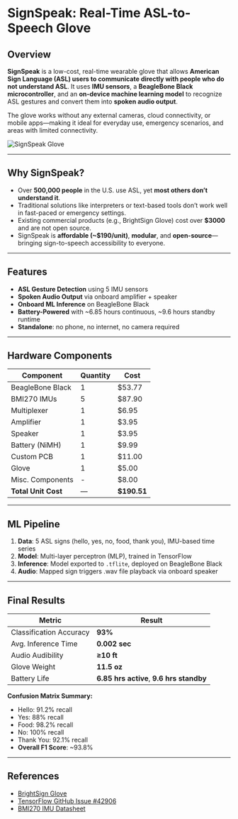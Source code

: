 # SignSpeak: Real-Time ASL-to-Speech Glove

## Overview

**SignSpeak** is a low-cost, real-time wearable glove that allows **American Sign Language (ASL) users to communicate directly with people who do not understand ASL**. It uses **IMU sensors**, a **BeagleBone Black microcontroller**, and an **on-device machine learning model** to recognize ASL gestures and convert them into **spoken audio output**.

The glove works without any external cameras, cloud connectivity, or mobile apps—making it ideal for everyday use, emergency scenarios, and areas with limited connectivity.

![SignSpeak Glove](glove.png)

---

## Why SignSpeak?

- Over **500,000 people** in the U.S. use ASL, yet **most others don’t understand it**.
- Traditional solutions like interpreters or text-based tools don’t work well in fast-paced or emergency settings.
- Existing commercial products (e.g., BrightSign Glove) cost over **$3000** and are not open source.
- SignSpeak is **affordable (~$190/unit)**, **modular**, and **open-source**—bringing sign-to-speech accessibility to everyone.

---

## Features

- **ASL Gesture Detection** using 5 IMU sensors  
- **Spoken Audio Output** via onboard amplifier + speaker  
- **Onboard ML Inference** on BeagleBone Black  
- **Battery-Powered** with ~6.85 hours continuous, ~9.6 hours standby runtime  
- **Standalone**: no phone, no internet, no camera required  

---

## Hardware Components

| Component           | Quantity | Cost    |
|--------------------|----------|---------|
| BeagleBone Black   | 1        | $53.77  |
| BMI270 IMUs        | 5        | $87.90  |
| Multiplexer        | 1        | $6.95   |
| Amplifier          | 1        | $3.95   |
| Speaker            | 1        | $3.95   |
| Battery (NiMH)     | 1        | $9.99   |
| Custom PCB         | 1        | $11.00  |
| Glove              | 1        | $5.00   |
| Misc. Components   | -        | $8.00   |
| **Total Unit Cost**| —        | **$190.51** |

---

## ML Pipeline

1. **Data**: 5 ASL signs (hello, yes, no, food, thank you), IMU-based time series  
2. **Model**: Multi-layer perceptron (MLP), trained in TensorFlow  
3. **Inference**: Model exported to `.tflite`, deployed on BeagleBone Black  
4. **Audio**: Mapped sign triggers .wav file playback via onboard speaker  

---

## Final Results

| Metric                    | Result                    |
|---------------------------|---------------------------|
| Classification Accuracy   | **93%**                   |
| Avg. Inference Time       | **0.002 sec**             |
| Audio Audibility          | **≥10 ft**                |
| Glove Weight              | **11.5 oz**               |
| Battery Life              | **6.85 hrs active**, **9.6 hrs standby** |

**Confusion Matrix Summary:**  
- Hello: 91.2% recall  
- Yes: 88% recall  
- Food: 98.2% recall  
- No: 100% recall  
- Thank You: 92.1% recall  
- **Overall F1 Score**: ~93.8%

---

## References

- [BrightSign Glove](https://www.brightsignglove.com/)
- [TensorFlow GitHub Issue #42906](https://github.com/tensorflow/tensorflow/issues/42906)
- [BMI270 IMU Datasheet](https://www.sparkfun.com/products/22398)
